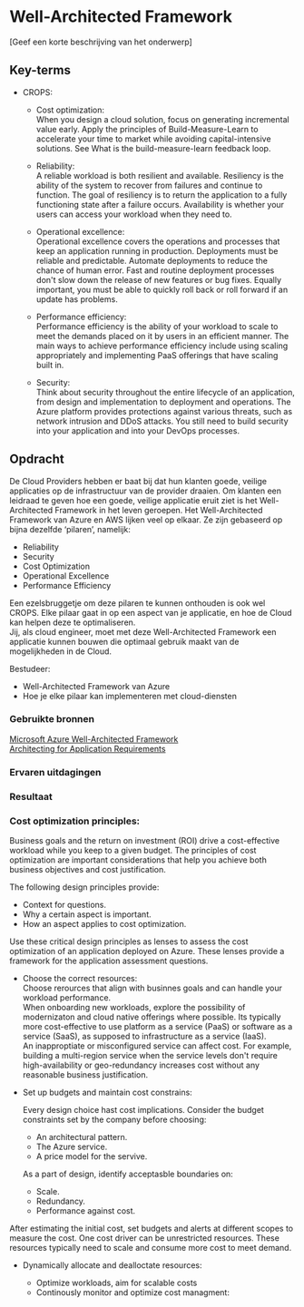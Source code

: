 # Well-Architected Framework
[Geef een korte beschrijving van het onderwerp]

## Key-terms
- CROPS:
  + Cost optimization:  
  When you design a cloud solution, focus on generating incremental value early. Apply the principles of Build-Measure-Learn to accelerate your time to market while avoiding capital-intensive solutions. See What is the build-measure-learn feedback loop.

  + Reliability:  
    A reliable workload is both resilient and available. Resiliency is the ability of the system to recover from failures and continue to function. The goal of resiliency is to return the application to a fully functioning state after a failure occurs. Availability is whether your users can access your workload when they need to.  

  + Operational excellence:  
  Operational excellence covers the operations and processes that keep an application running in production. Deployments must be reliable and predictable. Automate deployments to reduce the chance of human error. Fast and routine deployment processes don't slow down the release of new features or bug fixes. Equally important, you must be able to quickly roll back or roll forward if an update has problems.  

  + Performance efficiency:  
  Performance efficiency is the ability of your workload to scale to meet the demands placed on it by users in an efficient manner. The main ways to achieve performance efficiency include using scaling appropriately and implementing PaaS offerings that have scaling built in. 

  + Security:  
  Think about security throughout the entire lifecycle of an application, from design and implementation to deployment and operations. The Azure platform provides protections against various threats, such as network intrusion and DDoS attacks. You still need to build security into your application and into your DevOps processes.

## Opdracht
 
De Cloud Providers hebben er baat bij dat hun klanten goede, veilige applicaties op de
infrastructuur van de provider draaien. Om klanten een leidraad te geven hoe een goede,
veilige applicatie eruit ziet is het Well-Architected Framework in het leven geroepen.
Het Well-Architected Framework van Azure en AWS lijken veel op elkaar. Ze zijn gebaseerd
op bijna dezelfde ‘pilaren’, namelijk:
- Reliability
- Security
- Cost Optimization
- Operational Excellence
- Performance Efficiency  

Een ezelsbruggetje om deze pilaren te kunnen onthouden is ook wel CROPS.
Elke pilaar gaat in op een aspect van je applicatie, en hoe de Cloud kan helpen deze te
optimaliseren.  
Jij, als cloud engineer, moet met deze Well-Architected Framework een applicatie kunnen
bouwen die optimaal gebruik maakt van de mogelijkheden in de Cloud.  

Bestudeer:
- Well-Architected Framework van Azure
- Hoe je elke pilaar kan implementeren met cloud-diensten
### Gebruikte bronnen
[Microsoft Azure Well-Architected Framework](https://learn.microsoft.com/en-us/azure/well-architected/)  
[Architecting for Application Requirements](https://www.youtube.com/watch?v=lQlHWacM1N0)

### Ervaren uitdagingen

### Resultaat
### Cost optimization principles:  
Business goals and the return on investment (ROI) drive a cost-effective workload while you keep to a given budget. The principles of cost optimization are important considerations that help you achieve both business objectives and cost justification. 

The following design principles provide:

- Context for questions.
- Why a certain aspect is important.
- How an aspect applies to cost optimization.  

Use these critical design principles as lenses to assess the cost optimization of an application deployed on Azure. These lenses provide a framework for the application assessment questions.

+ Choose the correct resources:  
Choose rerources that align with businnes goals and can handle your workload performance.  
When onboarding new workloads, explore the possibility of modernizaton and cloud native offerings where possible. Its typically more cost-effective to use platform as a service (PaaS) or software as a service (SaaS), as supposed to infrastructure as a service (IaaS).  
An inapproptiate or misconfigured service can affect cost. For example, building a multi-region service when the service levels don't require high-availability or geo-redundancy increases  cost without any reasonable business justification.  

+ Set up budgets and maintain cost constrains: 

  Every design choice hast cost implications. Consider the budget constraints set by the company before choosing:  

    - An architectural pattern.
    - The Azure service.
    - A price model for the servive.   
    
    As a part of design, identify acceptasble boundaries on:  

    - Scale.
    - Redundancy.
    - Performance against cost.  

After estimating the initial cost, set budgets and alerts at different scopes to measure the cost. One cost driver can be unrestricted resources. These resources typically need to scale and consume more cost to meet demand. 

+ Dynamically allocate and dealloctate resources:  

  + Optimize workloads, aim for scalable costs
  + Continously monitor and optimize cost managment: